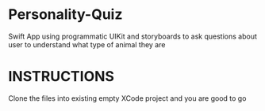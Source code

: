 # Personality-Quiz
Swift App using programmatic UIKit and storyboards to ask questions about user to understand what type of animal they are

# INSTRUCTIONS

Clone the files into existing empty XCode project and you are good to go

